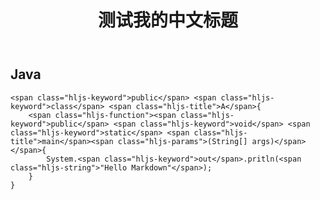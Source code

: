 ﻿---
layout: post
title: 测试我的中文标题
category: first-category
---

## Java

    <span class="hljs-keyword">public</span> <span class="hljs-keyword">class</span> <span class="hljs-title">A</span>{
        <span class="hljs-function"><span class="hljs-keyword">public</span> <span class="hljs-keyword">void</span> <span class="hljs-keyword">static</span> <span class="hljs-title">main</span><span class="hljs-params">(String[] args)</span></span>{
            System.<span class="hljs-keyword">out</span>.pritln(<span class="hljs-string">"Hello Markdown"</span>);
        }
    }
    